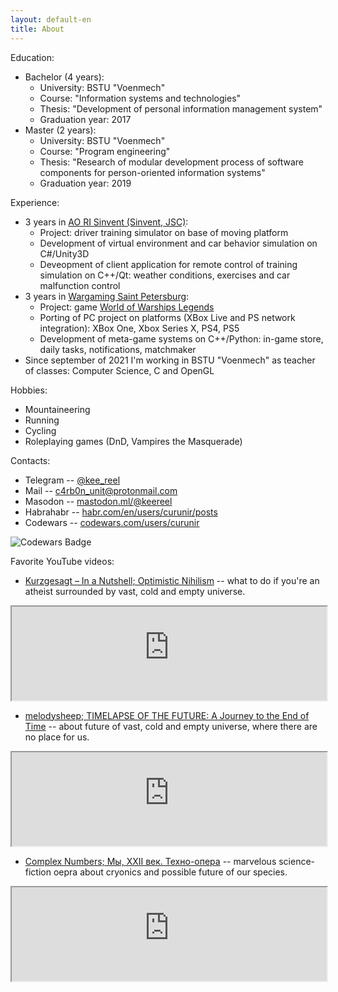 ```yaml
---
layout: default-en
title: About
---
```


Education:
* Bachelor (4 years):
    * University: BSTU "Voenmech"
    * Course: "Information systems and technologies"
    * Thesis: "Development of personal information management system"
    * Graduation year: 2017
* Master (2 years):
    * University: BSTU "Voenmech"
    * Course: "Program engineering"
    * Thesis: "Research of modular development process of software components for person-oriented information systems"
    * Graduation year: 2019

Experience:
* 3 years in [AO RI Sinvent (Sinvent, JSC)](http://sinvent.ru/):
    * Project: driver training simulator on base of moving platform
    * Development of virtual environment and car behavior simulation on C#/Unity3D
    * Deveopment of client application for remote control of training simulation on C++/Qt: weather conditions, exercises and car malfunction control
* 3 years in [Wargaming Saint Petersburg](http://gotominsk.wargaming.com/en/about/our-locations/saint-petersburg/):
    * Project: game [World of Warships Legends](https://wowslegends.com/)
    * Porting of PC project on platforms (XBox Live and PS network integration): XBox One, Xbox Series X, PS4, PS5
    * Development of meta-game systems on C++/Python: in-game store, daily tasks, notifications, matchmaker
* Since september of 2021 I'm working in BSTU "Voenmech" as teacher of classes: Computer Science, C and OpenGL

Hobbies:
* Mountaineering
* Running
* Cycling
* Roleplaying games (DnD, Vampires the Masquerade)

Contacts:
* Telegram -- [@kee_reel](https://t.me/kee_reel)
* Mail -- c4rb0n_unit@protonmail.com
* Masodon -- [mastodon.ml/@keereel](https://mastodon.ml/@keereel)
* Habrahabr -- [habr.com/en/users/curunir/posts](https://habr.com/en/users/curunir/posts)
* Codewars -- [codewars.com/users/curunir](https://www.codewars.com/users/curunir)

![Codewars Badge](https://www.codewars.com/users/kee-reel/badges/large)

Favorite YouTube videos:

* [Kurzgesagt – In a Nutshell; Optimistic Nihilism](https://www.youtube.com/watch?v=MBRqu0YOH14) -- what to do if you're an atheist surrounded by vast, cold and empty universe.

<iframe width="100%" src="https://www.youtube-nocookie.com/embed/MBRqu0YOH14"></iframe>

* [melodysheep; TIMELAPSE OF THE FUTURE: A Journey to the End of Time](https://youtu.be/uD4izuDMUQA) -- about future of vast, cold and empty universe, where there are no place for us.

<iframe width="100%" src="https://www.youtube-nocookie.com/embed/uD4izuDMUQA"></iframe>

* [Complex Numbers; Мы, XXII век. Техно-опера](https://youtu.be/YrXk2buqsgg) -- marvelous science-fiction oepra about cryonics and possible future of our species.

<iframe width="100%" src="https://www.youtube-nocookie.com/embed/YrXk2buqsgg"></iframe>
